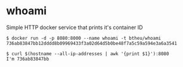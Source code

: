 whoami
======

Simple HTTP docker service that prints it's container ID

    $ docker run -d -p 8080:8000 --name whoami -t btheu/whoami
    736ab83847bb12dddd8b09969433f3a02d64d5b0be48f7a5c59a594e3a6a3541
    
    $ curl $(hostname --all-ip-addresses | awk '{print $1}'):8080
    I'm 736ab83847bb
